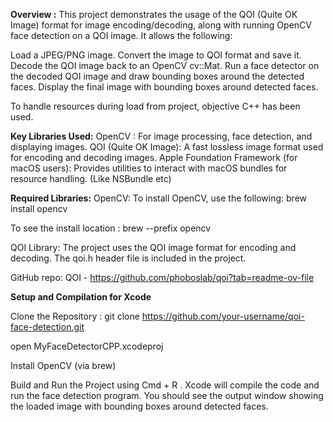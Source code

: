 **Overview :**
This project demonstrates the usage of the QOI (Quite OK Image) format for image encoding/decoding, along with running OpenCV face detection on a QOI image. It allows the following:

Load a JPEG/PNG image. 
Convert the image to QOI format and save it. 
Decode the QOI image back to an OpenCV cv::Mat. 
Run a face detector on the decoded QOI image and draw bounding boxes around the detected faces.
Display the final image with bounding boxes around detected faces.

To handle resources during load from project, objective C++ has been used.

**Key Libraries Used:**
OpenCV : For image processing, face detection, and displaying images.
QOI (Quite OK Image): A fast lossless image format used for encoding and decoding images. Apple Foundation Framework (for macOS users): Provides utilities to interact with macOS bundles for resource handling. (Like NSBundle etc)

**Required Libraries:** OpenCV: To install OpenCV, use the following: brew install opencv

To see the install location : brew --prefix opencv

QOI Library: The project uses the QOI image format for encoding and decoding. The qoi.h header file is included in the project.

GitHub repo: QOI - https://github.com/phoboslab/qoi?tab=readme-ov-file

**Setup and Compilation for Xcode**

Clone the Repository : git clone https://github.com/your-username/qoi-face-detection.git

open MyFaceDetectorCPP.xcodeproj

Install OpenCV (via brew)

Build and Run the Project using Cmd + R . Xcode will compile the code and run the face detection program. You should see the output window showing the loaded image with bounding boxes around detected faces.
